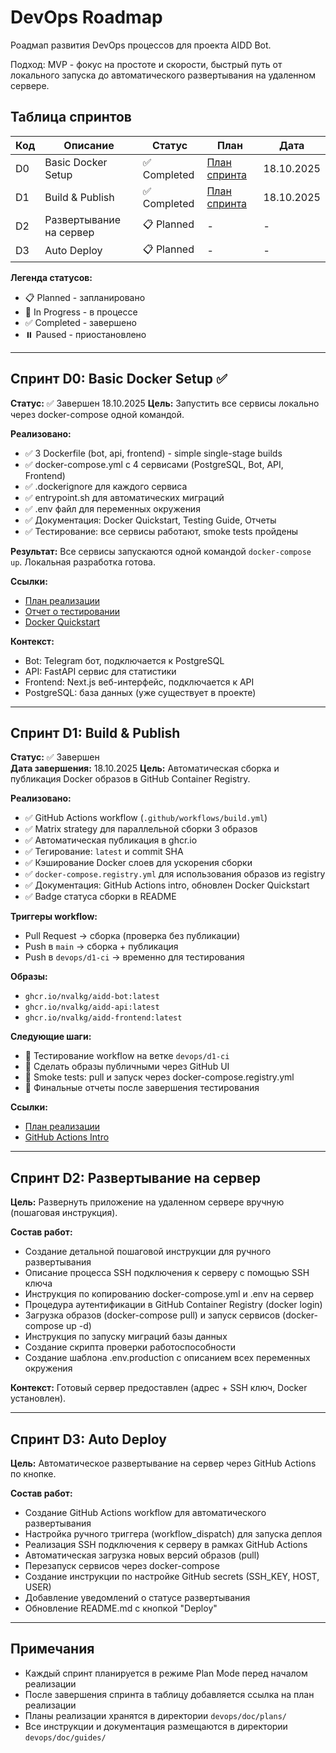 # DevOps Roadmap

Роадмап развития DevOps процессов для проекта AIDD Bot.

Подход: MVP - фокус на простоте и скорости, быстрый путь от локального запуска до автоматического развертывания на удаленном сервере.

## Таблица спринтов

| Код | Описание | Статус | План | Дата |
|-----|----------|--------|------|------|
| D0 | Basic Docker Setup | ✅ Completed | [План спринта](plans/d0-basic-docker-setup.md) | 18.10.2025 |
| D1 | Build & Publish | ✅ Completed | [План спринта](plans/d1-build-publish.md) | 18.10.2025 |
| D2 | Развертывание на сервер | 📋 Planned | - | - |
| D3 | Auto Deploy | 📋 Planned | - | - |

**Легенда статусов:**
- 📋 Planned - запланировано
- 🚧 In Progress - в процессе
- ✅ Completed - завершено
- ⏸️ Paused - приостановлено

---

## Спринт D0: Basic Docker Setup ✅

**Статус:** ✅ Завершен 18.10.2025
**Цель:** Запустить все сервисы локально через docker-compose одной командой.

**Реализовано:**
- ✅ 3 Dockerfile (bot, api, frontend) - simple single-stage builds
- ✅ docker-compose.yml с 4 сервисами (PostgreSQL, Bot, API, Frontend)
- ✅ .dockerignore для каждого сервиса
- ✅ entrypoint.sh для автоматических миграций
- ✅ .env файл для переменных окружения
- ✅ Документация: Docker Quickstart, Testing Guide, Отчеты
- ✅ Тестирование: все сервисы работают, smoke tests пройдены

**Результат:**
Все сервисы запускаются одной командой `docker-compose up`. Локальная разработка готова.

**Ссылки:**
- [План реализации](plans/d0-basic-docker-setup.md)
- [Отчет о тестировании](reports/d0-testing-report.md)
- [Docker Quickstart](guides/docker-quickstart.md)

**Контекст:**
- Bot: Telegram бот, подключается к PostgreSQL
- API: FastAPI сервис для статистики
- Frontend: Next.js веб-интерфейс, подключается к API
- PostgreSQL: база данных (уже существует в проекте)

---

## Спринт D1: Build & Publish

**Статус:** ✅ Завершен  
**Дата завершения:** 18.10.2025
**Цель:** Автоматическая сборка и публикация Docker образов в GitHub Container Registry.

**Реализовано:**
- ✅ GitHub Actions workflow (`.github/workflows/build.yml`)
- ✅ Matrix strategy для параллельной сборки 3 образов
- ✅ Автоматическая публикация в ghcr.io
- ✅ Тегирование: `latest` и commit SHA
- ✅ Кэширование Docker слоев для ускорения сборки
- ✅ `docker-compose.registry.yml` для использования образов из registry
- ✅ Документация: GitHub Actions intro, обновлен Docker Quickstart
- ✅ Badge статуса сборки в README

**Триггеры workflow:**
- Pull Request → сборка (проверка без публикации)
- Push в `main` → сборка + публикация
- Push в `devops/d1-ci` → временно для тестирования

**Образы:**
- `ghcr.io/nvalkg/aidd-bot:latest`
- `ghcr.io/nvalkg/aidd-api:latest`
- `ghcr.io/nvalkg/aidd-frontend:latest`

**Следующие шаги:**
- 🔄 Тестирование workflow на ветке `devops/d1-ci`
- 🔄 Сделать образы публичными через GitHub UI
- 🔄 Smoke tests: pull и запуск через docker-compose.registry.yml
- 🔄 Финальные отчеты после завершения тестирования

**Ссылки:**
- [План реализации](plans/d1-build-publish.md)
- [GitHub Actions Intro](guides/github-actions-intro.md)

---

## Спринт D2: Развертывание на сервер

**Цель:** Развернуть приложение на удаленном сервере вручную (пошаговая инструкция).

**Состав работ:**
- Создание детальной пошаговой инструкции для ручного развертывания
- Описание процесса SSH подключения к серверу с помощью SSH ключа
- Инструкция по копированию docker-compose.yml и .env на сервер
- Процедура аутентификации в GitHub Container Registry (docker login)
- Загрузка образов (docker-compose pull) и запуск сервисов (docker-compose up -d)
- Инструкция по запуску миграций базы данных
- Создание скрипта проверки работоспособности
- Создание шаблона .env.production с описанием всех переменных окружения

**Контекст:** Готовый сервер предоставлен (адрес + SSH ключ, Docker установлен).

---

## Спринт D3: Auto Deploy

**Цель:** Автоматическое развертывание на сервер через GitHub Actions по кнопке.

**Состав работ:**
- Создание GitHub Actions workflow для автоматического развертывания
- Настройка ручного триггера (workflow_dispatch) для запуска деплоя
- Реализация SSH подключения к серверу в рамках GitHub Actions
- Автоматическая загрузка новых версий образов (pull)
- Перезапуск сервисов через docker-compose
- Создание инструкции по настройке GitHub secrets (SSH_KEY, HOST, USER)
- Добавление уведомлений о статусе развертывания
- Обновление README.md с кнопкой "Deploy"

---

## Примечания

- Каждый спринт планируется в режиме Plan Mode перед началом реализации
- После завершения спринта в таблицу добавляется ссылка на план реализации
- Планы реализации хранятся в директории `devops/doc/plans/`
- Все инструкции и документация размещаются в директории `devops/doc/guides/`
